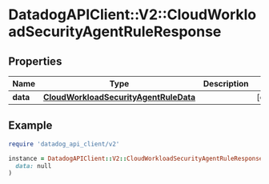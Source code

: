 # DatadogAPIClient::V2::CloudWorkloadSecurityAgentRuleResponse

## Properties

| Name     | Type                                                                            | Description | Notes      |
| -------- | ------------------------------------------------------------------------------- | ----------- | ---------- |
| **data** | [**CloudWorkloadSecurityAgentRuleData**](CloudWorkloadSecurityAgentRuleData.md) |             | [optional] |

## Example

```ruby
require 'datadog_api_client/v2'

instance = DatadogAPIClient::V2::CloudWorkloadSecurityAgentRuleResponse.new(
  data: null
)
```
